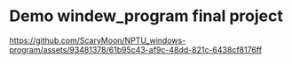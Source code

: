 # Demo windew_program final project


https://github.com/ScaryMoon/NPTU_windows-program/assets/93481378/61b95c43-af9c-48dd-821c-6438cf8176ff

